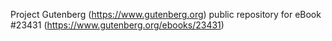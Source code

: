 Project Gutenberg (https://www.gutenberg.org) public repository for eBook #23431 (https://www.gutenberg.org/ebooks/23431)
